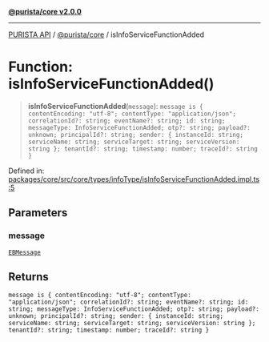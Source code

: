 [**@purista/core v2.0.0**](../README.md)

***

[PURISTA API](../../../packages.md) / [@purista/core](../README.md) / isInfoServiceFunctionAdded

# Function: isInfoServiceFunctionAdded()

> **isInfoServiceFunctionAdded**(`message`): `message is { contentEncoding: "utf-8"; contentType: "application/json"; correlationId?: string; eventName?: string; id: string; messageType: InfoServiceFunctionAdded; otp?: string; payload?: unknown; principalId?: string; sender: { instanceId: string; serviceName: string; serviceTarget: string; serviceVersion: string }; tenantId?: string; timestamp: number; traceId?: string }`

Defined in: [packages/core/src/core/types/infoType/isInfoServiceFunctionAdded.impl.ts:5](https://github.com/puristajs/purista/blob/master/packages/core/src/core/types/infoType/isInfoServiceFunctionAdded.impl.ts#L5)

## Parameters

### message

[`EBMessage`](../type-aliases/EBMessage.md)

## Returns

`message is { contentEncoding: "utf-8"; contentType: "application/json"; correlationId?: string; eventName?: string; id: string; messageType: InfoServiceFunctionAdded; otp?: string; payload?: unknown; principalId?: string; sender: { instanceId: string; serviceName: string; serviceTarget: string; serviceVersion: string }; tenantId?: string; timestamp: number; traceId?: string }`
